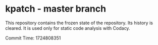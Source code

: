 # kpatch - master branch

This repository contains the frozen state of the repository.
Its history is cleared. It is used only for static code
analysis with Codacy.

Commit Time: 1724808351